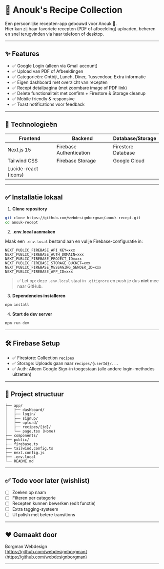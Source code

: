 # 🥕 Anouk's Recipe Collection

Een persoonlijke recepten-app gebouwd voor Anouk 🧡.  
Hier kan zij haar favoriete recepten (PDF of afbeelding) uploaden, beheren en snel terugvinden via haar telefoon of desktop.

---

## ✨ Features

- ✅ Google Login (alleen via Gmail account)
- ✅ Upload van PDF of Afbeeldingen
- ✅ Categorieën: Ontbijt, Lunch, Diner, Tussendoor, Extra informatie
- ✅ Eigen dashboard met overzicht van recepten
- ✅ Recept detailpagina (met zoombare image of PDF link)
- ✅ Delete functionaliteit met confirm + Firestore & Storage cleanup
- ✅ Mobile friendly & responsive
- ✅ Toast notifications voor feedback

---

## 🚀 Technologieën

| Frontend | Backend | Database/Storage |
|---|---|---|
| Next.js 15 | Firebase Authentication | Firestore Database |
| Tailwind CSS | Firebase Storage | Google Cloud |
| Lucide-react (icons) |  |  |

---

## ✅ Installatie lokaal

1. **Clone repository**

```bash
git clone https://github.com/webdesignborgman/anouk-recept.git
cd anouk-recept
```

2. **.env.local aanmaken**

Maak een `.env.local` bestand aan en vul je Firebase-configuratie in:

```dotenv
NEXT_PUBLIC_FIREBASE_API_KEY=xxx
NEXT_PUBLIC_FIREBASE_AUTH_DOMAIN=xxx
NEXT_PUBLIC_FIREBASE_PROJECT_ID=xxx
NEXT_PUBLIC_FIREBASE_STORAGE_BUCKET=xxx
NEXT_PUBLIC_FIREBASE_MESSAGING_SENDER_ID=xxx
NEXT_PUBLIC_FIREBASE_APP_ID=xxx
```

> ✅ Let op: deze `.env.local` staat in `.gitignore` en push je dus **niet** mee naar GitHub.

3. **Dependencies installeren**

```bash
npm install
```

4. **Start de dev server**

```bash
npm run dev
```

---

## 🛠️ Firebase Setup

- ✅ Firestore: Collection `recipes`
- ✅ Storage: Uploads gaan naar `recipes/{userId}/...`
- ✅ Auth: Alleen Google Sign-in toegestaan (alle andere login-methodes uitzetten)

---

## 📂 Project structuur

```
├── app/
│   ├── dashboard/
│   ├── login/
│   ├── signup/
│   ├── upload/
│   ├── recipes/[id]/
│   └── page.tsx (Home)
├── components/
├── public/
├── firebase.ts
├── tailwind.config.ts
├── next.config.js
├── .env.local
└── README.md
```

---

## ✅ Todo voor later (wishlist)

- [ ] Zoeken op naam
- [ ] Filteren per categorie
- [ ] Recepten kunnen bewerken (edit functie)
- [ ] Extra tagging-systeem
- [ ] UI polish met betere transitions

---

## ❤️ Gemaakt door

Borgman Webdesign  
[https://github.com/webdesignborgman](https://github.com/webdesignborgman)

---